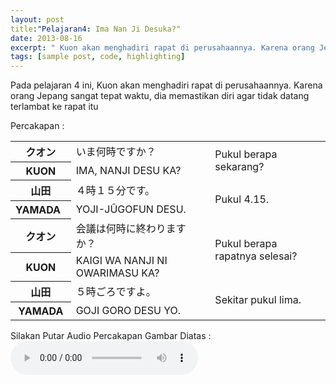 ```yaml
---
layout: post
title:"Pelajaran4: Ima Nan Ji Desuka?"
date: 2013-08-16
excerpt: " Kuon akan menghadiri rapat di perusahaannya. Karena orang Jepang sangat tepat waktu, dia memastikan diri agar tidak datang terlambat ke rapat itu"
tags: [sample post, code, highlighting]
---
```

Pada pelajaran 4 ini, Kuon akan menghadiri rapat di perusahaannya. Karena orang Jepang sangat tepat waktu, dia memastikan diri agar tidak datang terlambat ke rapat itu

Percakapan :
<table border="0" cellpadding="0" cellspacing="0">
  <tbody>
    <tr>
      <th>&#12463;&#12458;&#12531;</th>
      <td>&#12356;&#12414;&#20309;&#26178;&#12391;&#12377;&#12363;&#65311;</td>
      <td rowspan="2">Pukul berapa sekarang?</td>
    </tr>
    <tr>
      <th>KUON</th>
      <td>IMA, NANJI DESU KA?</td>
    </tr>
    <tr>
      <th>&#23665;&#30000;</th>
      <td>&#65300;&#26178;&#65297;&#65301;&#20998;&#12391;&#12377;&#12290;</td>
      <td rowspan="2">Pukul 4.15.</td>
    </tr>
    <tr>
      <th>YAMADA&nbsp;&nbsp; </th>
      <td>YOJI-J&Ucirc;GOFUN DESU.</td>
    </tr>
    <tr>
      <th>&#12463;&#12458;&#12531;</th>
      <td>&#20250;&#35696;&#12399;&#20309;&#26178;&#12395;&#32066;&#12431;&#12426;&#12414;&#12377;&#12363;&#65311;</td>
      <td rowspan="2">Pukul berapa rapatnya selesai?</td>
    </tr>
    <tr>
      <th>KUON</th>
      <td>KAIGI WA NANJI NI OWARIMASU KA?</td>
    </tr>
    <tr>
      <th>&#23665;&#30000;</th>
      <td>&#65301;&#26178;&#12372;&#12429;&#12391;&#12377;&#12424;&#12290;</td>
      <td rowspan="2">Sekitar pukul lima.</td>
    </tr>
    <tr>
      <th>YAMADA</th>
      <td>GOJI GORO DESU YO.</td>
    </tr>
  </tbody>
</table>
Silakan Putar Audio Percakapan Gambar Diatas :
<audio controls="controls" ><source src="https://kuuma95.github.io/Lesson4_8bit.ogg" type="audio/ogg"/></audio>

